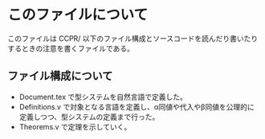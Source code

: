 # このファイルについて
このファイルは CCPR/ 以下のファイル構成とソースコードを読んだり書いたりするときの注意を書くファイルである。
## ファイル構成について
- Document.tex で型システムを自然言語で定義した。
- Definitions.v で対象となる言語を定義し、α同値や代入やβ同値を公理的に定義しつつ、型システムの定義まで行った。
- Theorems.v で定理を示していく。